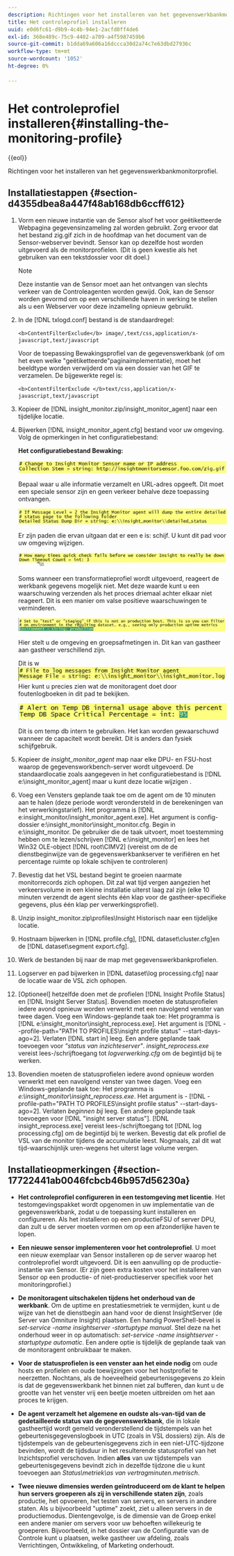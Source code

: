 ```yaml
---
description: Richtingen voor het installeren van het gegevenswerkbankmonitorprofiel.
title: Het controleprofiel installeren
uuid: e0d6fc61-d9b9-4c4b-94e1-2acfd0ff4de6
exl-id: 368e489c-75c9-4402-a709-a4f5987459b6
source-git-commit: b1dda69a606a16dccca30d2a74c7e63dbd27936c
workflow-type: tm+mt
source-wordcount: '1052'
ht-degree: 0%

---
```


# Het controleprofiel installeren{#installing-the-monitoring-profile}

{{eol}}

Richtingen voor het installeren van het gegevenswerkbankmonitorprofiel.

## Installatiestappen {#section-d4355dbea8a447f48ab168db6ccff612}

1. Vorm een nieuwe instantie van de Sensor alsof het voor geëtiketteerde Webpagina gegevensinzameling zal worden gebruikt. Zorg ervoor dat het bestand zig.gif zich in de hoofdmap van het document van de Sensor-webserver bevindt. Sensor kan op dezelfde host worden uitgevoerd als de monitorprofielen. (Dit is geen kwestie als het gebruiken van een tekstdossier voor dit doel.)

   >[!NOTE]
   >
   >Deze instantie van de Sensor moet aan het ontvangen van slechts verkeer van de Controleagenten worden gewijd. Ook, kan de Sensor worden gevormd om op een verschillende haven in werking te stellen als u een Webserver voor deze inzameling opnieuw gebruikt.

1. In de [!DNL txlogd.conf] bestand is de standaardregel:

   ```
   <b>ContentFilterExclude</b> image/,text/css,application/x-javascript,text/javascript
   ```

   Voor de toepassing Bewakingsprofiel van de gegevenswerkbank (of om het even welke &quot;geëtiketteerde&quot;paginaimplementatie), moet het beeldtype worden verwijderd om via een dossier van het GIF te verzamelen. De bijgewerkte regel is:

   ```
   <b>ContentFilterExclude </b>text/css,application/x-javascript,text/javascript
   ```

1. Kopieer de [!DNL insight_monitor.zip/insight_monitor_agent] naar een tijdelijke locatie.
1. Bijwerken [!DNL insight_monitor_agent.cfg] bestand voor uw omgeving. Volg de opmerkingen in het configuratiebestand:

   **Het configuratiebestand Bewaking:**

   ![](assets/monitor_agent_cfg_sensor.png)

   Bepaal waar u alle informatie verzamelt en URL-adres opgeeft. Dit moet een speciale sensor zijn en geen verkeer behalve deze toepassing ontvangen.

   ![](assets/monitor_agent_cfg_dump.png)

   Er zijn paden die ervan uitgaan dat er een e is: schijf. U kunt dit pad voor uw omgeving wijzigen.

   ![](assets/monitor_agent_cfg_quickcheck.png)

   Soms wanneer een transformatieprofiel wordt uitgevoerd, reageert de werkbank gegevens mogelijk niet. Met deze waarde kunt u een waarschuwing verzenden als het proces driemaal achter elkaar niet reageert. Dit is een manier om valse positieve waarschuwingen te verminderen.

   ![](assets/monitor_agent_cfg_groups.png)

   Hier stelt u de omgeving en groepsafmetingen in. Dit kan van gastheer aan gastheer verschillend zijn.

   Dit is w ![](assets/monitor_agent_cfg_debug.png)Hier kunt u precies zien wat de monitoragent doet door foutenlogboeken in dit pad te bekijken.

   ![](assets/monitor_agent_cfg_tempdb.png)

   Dit is om temp db intern te gebruiken. Het kan worden gewaarschuwd wanneer de capaciteit wordt bereikt. Dit is anders dan fysiek schijfgebruik.

1. Kopieer de *insight_monitor_agent* map naar elke DPU- en FSU-host waarop de gegevensworkbench-server wordt uitgevoerd. De standaardlocatie zoals aangegeven in het configuratiebestand is [!DNL e:\insight_monitor_agent] maar u kunt deze locatie wijzigen .

1. Voeg een Vensters geplande taak toe om de agent om de 10 minuten aan te halen (deze periode wordt verondersteld in de berekeningen van het verwerkingstarief). Het programma is [!DNL e:insight_monitor/insight_monitor_agent.exe]. Het argument is config-dossier e:\insight_monitor\insight_monitor.cfg. Begin in e:\insight_monitor. De gebruiker die de taak uitvoert, moet toestemming hebben om te lezen/schrijven [!DNL e:\insight_monitor] en lees het Win32 OLE-object [!DNL root\CIMV2] (vereist om de de dienstbeginwijze van de gegevenswerkbankserver te verifiëren en het percentage ruimte op lokale schijven te controleren)

1. Bevestig dat het VSL bestand begint te groeien naarmate monitorrecords zich ophopen. Dit zal wat tijd vergen aangezien het verkeersvolume in een kleine installatie uiterst laag zal zijn (elke 10 minuten verzendt de agent slechts één klap voor de gastheer-specifieke gegevens, plus één klap per verwerkingsprofiel).
1. Unzip insight_monitor.zip\profiles\Insight Historisch naar een tijdelijke locatie.
1. Hostnaam bijwerken in [!DNL profile.cfg], [!DNL dataset\cluster.cfg]en de [!DNL dataset\segment export.cfg].

1. Werk de bestanden bij naar de map met gegevenswerkbankprofielen.
1. Logserver en pad bijwerken in [!DNL dataset\log processing.cfg] naar de locatie waar de VSL zich ophopen.
1. [Optioneel] hetzelfde doen met de profielen [!DNL Insight Profile Status] en [!DNL Insight Server Status]. Bovendien moeten de statusprofielen iedere avond opnieuw worden verwerkt met een navolgend venster van twee dagen. Voeg een Windows-geplande taak toe: Het programma is [!DNL e:\insight_monitor\insight_reprocess.exe]. Het argument is [!DNL --profile-path="PATH TO PROFILES\insight profile status" --start-days-ago=2]. Verlaten [!DNL start in] leeg. Een andere geplande taak toevoegen voor *&quot;status van inzichteserver&quot;*. *insight_reprocess.exe* vereist lees-/schrijftoegang tot *logverwerking.cfg* om de begintijd bij te werken.

1. Bovendien moeten de statusprofielen iedere avond opnieuw worden verwerkt met een navolgend venster van twee dagen. Voeg een Windows-geplande taak toe: Het programma is *e:\insight_monitor\insight_reprocess.exe*. Het argument is - [!DNL -profile-path="PATH TO PROFILES\insight profile status" --start-days-ago=2]. Verlaten *beginnen bij* leeg. Een andere geplande taak toevoegen voor [!DNL "insight server status"]. [!DNL insight_reprocess.exe] vereist lees-/schrijftoegang tot [!DNL log processing.cfg] om de begintijd bij te werken. Bevestig dat elk profiel de VSL van de monitor tijdens de accumulatie leest. Nogmaals, zal dit wat tijd-waarschijnlijk uren-wegens het uiterst lage volume vergen.

## Installatieopmerkingen {#section-17722441ab0046fcbcb46b957d56230a}

* **Het controleprofiel configureren in een testomgeving met licentie**. Het testomgevingspakket wordt opgenomen in uw implementatie van de gegevenswerkbank, zodat u de toepassing kunt installeren en configureren. Als het installeren op een productieFSU of server DPU, dan zult u de server moeten vormen om op een afzonderlijke haven te lopen.
* **Een nieuwe sensor implementeren voor het controleprofiel**. U moet een nieuw exemplaar van Sensor installeren op de server waarop het controleprofiel wordt uitgevoerd. Dit is een aanvulling op de productie-instantie van Sensor. (Er zijn geen extra kosten voor het installeren van Sensor op een productie- of niet-productieserver specifiek voor het monitoringprofiel.)
* **De monitoragent uitschakelen tijdens het onderhoud van de werkbank**. Om de uptime en prestatiesmetriek te vermijden, kunt u de wijze van het de dienstbegin aan hand voor de dienst InsightServer (de Server van Omniture Insight) plaatsen. Een handig PowerShell-bevel is *set-service -name insightserver -startuptype manual*. Stel deze na het onderhoud weer in op automatisch: *set-service -name insightserver -startuptype automatic*. Een andere optie is tijdelijk de geplande taak van de monitoragent onbruikbaar te maken.
* **Voor de statusprofielen is een venster aan het einde nodig** om oude hosts en profielen en oude toewijzingen voor het hostprofiel te neerzetten. Nochtans, als de hoeveelheid gebeurtenisgegevens zo klein is dat de gegevenswerkbank het binnen niet zal bufferen, dan kunt u de grootte van het venster vrij een beetje moeten uitbreiden om het aan proces te krijgen.
* **De agent verzamelt het algemene en oudste als-van-tijd van de gedetailleerde status van de gegevenswerkbank**, die in lokale gastheertijd wordt gemeld veronderstellend de tijdstempels van het gebeurtenisgegevenslogboek in UTC (zoals in VSL dossiers) zijn. Als de tijdstempels van de gebeurtenisgegevens zich in een niet-UTC-tijdzone bevinden, wordt de tijdsduur in het resulterende statusprofiel van het Inzichtsprofiel verschoven. Indien **alles** van uw tijdstempels van gebeurtenisgegevens bevindt zich in dezelfde tijdzone die u kunt toevoegen aan *Status\metriek\as van vertragminuten.metrisch*.

* **Twee nieuwe dimensies werden geïntroduceerd om de klant te helpen hun servers groeperen als zij in verschillende staten zijn**, zoals productie, het opvoeren, het testen van servers, en servers in andere staten. Als u bijvoorbeeld &quot;uptime&quot; zoekt, ziet u alleen servers in de productiemodus. Dientengevolge, is de dimensie van de Groep enkel een andere manier om servers voor uw behoeften willekeurig te groeperen. Bijvoorbeeld, in het dossier van de Configuratie van de Controle kunt u plaatsen, welke gastheer uw afdeling, zoals Verrichtingen, Ontwikkeling, of Marketing onderhoudt.
